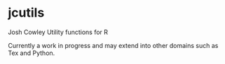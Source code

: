 # jcutils
Josh Cowley Utility functions for R

Currently a work in progress and may extend into other domains such as 
Tex and Python.
